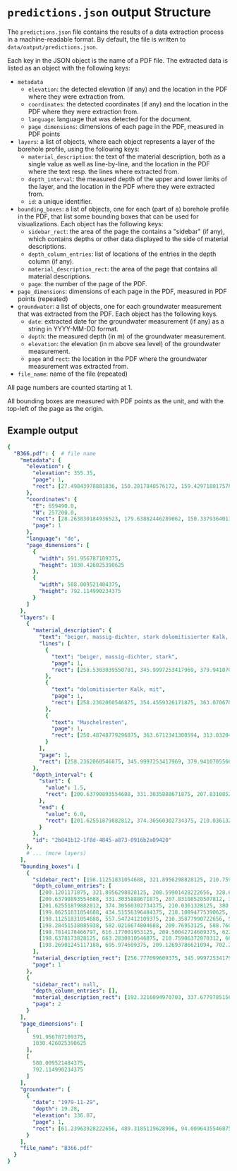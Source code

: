 # `predictions.json` output Structure
The `predictions.json` file contains the results of a data extraction process in a machine-readable format. By default, the file is written to `data/output/predictions.json`.

Each key in the JSON object is the name of a PDF file. The extracted data is listed as an object with the following keys:
- `metadata`
  - `elevation`: the detected elevation (if any) and the location in the PDF where they were extraction from.
  - `coordinates`: the detected coordinates (if any) and the location in the PDF where they were extraction from.
  - `language`: language that was detected for the document.
  - `page_dimensions`: dimensions of each page in the PDF, measured in PDF points
- `layers`: a list of objects, where each object represents a layer of the borehole profile, using the following keys:
  - `material_description`: the text of the material description, both as a single value as well as line-by-line, and the location in the PDF where the text resp. the lines where extracted from.
  - `depth_interval`: the measured depth of the upper and lower limits of the layer, and the location in the PDF where they were extracted from.
  - `id`: a unique identifier.
- `bounding_boxes`: a list of objects, one for each (part of a) borehole profile in the PDF, that list some bounding boxes that can be used for visualizations. Each object has the following keys:
  - `sidebar_rect`: the area of the page the contains a "sidebar" (if any), which contains depths or other data displayed to the side of material descriptions.
  - `depth_column_entries`: list of locations of the entries in the depth column (if any).
  - `material_description_rect`: the area of the page that contains all material descriptions.
  - `page`: the number of the page of the PDF.
- `page_dimensions`: dimensions of each page in the PDF, measured in PDF points (repeated)
- `groundwater`: a list of objects, one for each groundwater measurement that was extracted from the PDF. Each object has the following keys.
  - `date`: extracted date for the groundwater measurement (if any) as a string in YYYY-MM-DD format.
  - `depth`: the measured depth (in m) of the groundwater measurement.
  - `elevation`: the elevation (in m above sea level) of the groundwater measurement.
  - `page` and `rect`: the location in the PDF where the groundwater measurement was extracted from.
- `file_name`: name of the file (repeated)

All page numbers are counted starting at 1.

All bounding boxes are measured with PDF points as the unit, and with the top-left of the page as the origin.

## Example output
```yaml
{
  "B366.pdf": {  # file name
    "metadata": {
      "elevation": {
        "elevation": 355.35,
        "page": 1,
        "rect": [27.49843978881836, 150.2817840576172, 159.42971801757812, 160.76754760742188]
      },
      "coordinates": {
        "E": 659490.0,
        "N": 257200.0,
        "rect": [28.263830184936523, 179.63882446289062, 150.3379364013672, 188.7487335205078],
        "page": 1
      },
      "language": "de", 
      "page_dimensions": [
        {
          "width": 591.956787109375,
          "height": 1030.426025390625
        },
        {
          "width": 588.009521484375,
          "height": 792.114990234375
        }
      ]
    },
    "layers": [
      {
        "material_description": {
          "text": "beiger, massig-dichter, stark dolomitisierter Kalk, mit Muschelresten",
          "lines": [
            {
              "text": "beiger, massig-dichter, stark",
              "page": 1,
              "rect": [258.5303039550781, 345.9997253417969, 379.9410705566406, 356.1011657714844]
            },
            {
              "text": "dolomitisierter Kalk, mit",
              "page": 1,
              "rect": [258.2362060546875, 354.4559326171875, 363.0706787109375, 364.295654296875]
            },
            {
              "text": "Muschelresten",
              "page": 1,
              "rect": [258.48748779296875, 363.6712341308594, 313.03204345703125, 371.3343505859375]
            }
          ],
          "page": 1,
          "rect": [258.2362060546875, 345.9997253417969, 379.9410705566406, 371.3343505859375]
        },
        "depth_interval": {
          "start": {
            "value": 1.5,
            "rect": [200.63790893554688, 331.3035888671875, 207.83108520507812, 338.30450439453125]
          },
          "end": {
            "value": 6.0,
            "rect": [201.62551879882812, 374.30560302734375, 210.0361328125, 380.828857421875]
          }
        },
        "id": "2b841b12-1f8d-4845-a873-0916b2a09420"
      },
      # ... (more layers)
    ],
    "bounding_boxes": [
      {
        "sidebar_rect": [198.11251831054688, 321.8956298828125, 210.75906372070312, 702.2628173828125],
        "depth_column_entries": [
          [200.1201171875, 321.8956298828125, 208.59901428222656, 328.6802062988281],
          [200.63790893554688, 331.3035888671875, 207.83108520507812, 338.30450439453125],
          [201.62551879882812, 374.30560302734375, 210.0361328125, 380.828857421875],
          [199.86251831054688, 434.51556396484375, 210.10894775390625, 441.4538879394531],
          [198.11251831054688, 557.5472412109375, 210.35877990722656, 563.9244995117188],
          [198.28451538085938, 582.0216674804688, 209.76953125, 588.7603759765625],
          [198.7814178466797, 616.177001953125, 209.50042724609375, 622.502197265625],
          [198.6378173828125, 663.2830810546875, 210.75906372070312, 669.5428466796875],
          [198.26901245117188, 695.974609375, 209.12693786621094, 702.2628173828125]
        ],
        "material_description_rect": [256.777099609375, 345.9997253417969, 392.46051025390625, 728.2700805664062],
        "page": 1
      },
      {
        "sidebar_rect": null,
        "depth_column_entries": [],
        "material_description_rect": [192.3216094970703, 337.677978515625, 291.1827392578125, 633.6331176757812],
        "page": 2
      }
    ],
    "page_dimensions": [
      [
        591.956787109375,
        1030.426025390625
      ],
      [
        588.009521484375,
        792.114990234375
      ]
    ],
    "groundwater": [
      {
        "date": "1979-11-29",
        "depth": 19.28,
        "elevation": 336.07,
        "page": 1,
        "rect": [61.23963928222656, 489.3185119628906, 94.0096435546875, 513.6478881835938]
      }
    ],
    "file_name": "B366.pdf"
  }
}
```